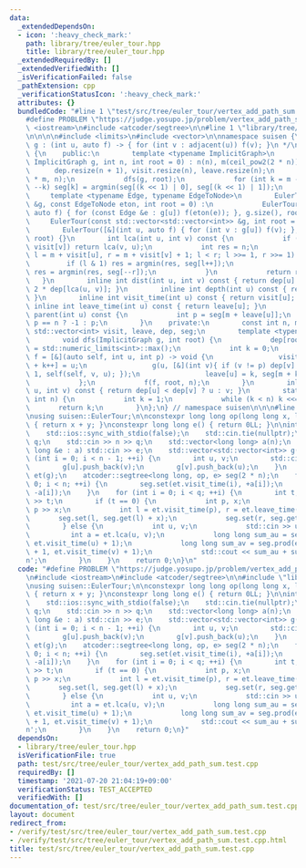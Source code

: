 ```yaml
---
data:
  _extendedDependsOn:
  - icon: ':heavy_check_mark:'
    path: library/tree/euler_tour.hpp
    title: library/tree/euler_tour.hpp
  _extendedRequiredBy: []
  _extendedVerifiedWith: []
  _isVerificationFailed: false
  _pathExtension: cpp
  _verificationStatusIcon: ':heavy_check_mark:'
  attributes: {}
  bundledCode: "#line 1 \"test/src/tree/euler_tour/vertex_add_path_sum.test.cpp\"\n\
    #define PROBLEM \"https://judge.yosupo.jp/problem/vertex_add_path_sum\"\n\n#include\
    \ <iostream>\n#include <atcoder/segtree>\n\n#line 1 \"library/tree/euler_tour.hpp\"\
    \n\n\n\n#include <limits>\n#include <vector>\n\nnamespace suisen {\n/**\n * ImplicitGraph\
    \ g : (int u, auto f) -> { for (int v : adjacent(u)) f(v); }\n */\nclass EulerTour\
    \ {\n    public:\n        template <typename ImplicitGraph>\n        EulerTour(const\
    \ ImplicitGraph g, int n, int root = 0) : n(n), m(ceil_pow2(2 * n)) {\n      \
    \      dep.resize(n + 1), visit.resize(n), leave.resize(n);\n            seg.assign(2\
    \ * m, n);\n            dfs(g, root);\n            for (int k = m - 1; k > 0;\
    \ --k) seg[k] = argmin(seg[(k << 1) | 0], seg[(k << 1) | 1]);\n        }\n   \
    \     template <typename Edge, typename EdgeToNode>\n        EulerTour(const std::vector<std::vector<Edge>>\
    \ &g, const EdgeToNode eton, int root = 0) :\n            EulerTour([&](int u,\
    \ auto f) { for (const Edge &e : g[u]) f(eton(e)); }, g.size(), root) {}\n   \
    \     EulerTour(const std::vector<std::vector<int>> &g, int root = 0) :\n    \
    \        EulerTour([&](int u, auto f) { for (int v : g[u]) f(v); }, g.size(),\
    \ root) {}\n        int lca(int u, int v) const {\n            if (visit[u] >\
    \ visit[v]) return lca(v, u);\n            int res = n;\n            for (int\
    \ l = m + visit[u], r = m + visit[v] + 1; l < r; l >>= 1, r >>= 1) {\n       \
    \         if (l & 1) res = argmin(res, seg[l++]);\n                if (r & 1)\
    \ res = argmin(res, seg[--r]);\n            }\n            return res;\n     \
    \   }\n        inline int dist(int u, int v) const { return dep[u] + dep[v] -\
    \ 2 * dep[lca(u, v)]; }\n        inline int depth(int u) const { return dep[u];\
    \ }\n        inline int visit_time(int u) const { return visit[u]; }\n       \
    \ inline int leave_time(int u) const { return leave[u]; }\n        inline int\
    \ parent(int u) const {\n            int p = seg[m + leave[u]];\n            return\
    \ p == n ? -1 : p;\n        }\n    private:\n        const int n, m;\n       \
    \ std::vector<int> visit, leave, dep, seg;\n        template <typename ImplicitGraph>\n\
    \        void dfs(ImplicitGraph g, int root) {\n            dep[root] = 0, dep[n]\
    \ = std::numeric_limits<int>::max();\n            int k = 0;\n            auto\
    \ f = [&](auto self, int u, int p) -> void {\n                visit[u] = k, seg[m\
    \ + k++] = u;\n                g(u, [&](int v){ if (v != p) dep[v] = dep[u] +\
    \ 1, self(self, v, u); });\n                leave[u] = k, seg[m + k++] = p;\n\
    \            };\n            f(f, root, n);\n        }\n        inline int argmin(int\
    \ u, int v) const { return dep[u] < dep[v] ? u : v; }\n        static int ceil_pow2(const\
    \ int n) {\n            int k = 1;\n            while (k < n) k <<= 1;\n     \
    \       return k;\n        }\n};\n} // namespace suisen\n\n\n#line 7 \"test/src/tree/euler_tour/vertex_add_path_sum.test.cpp\"\
    \nusing suisen::EulerTour;\n\nconstexpr long long op(long long x, long long y)\
    \ { return x + y; }\nconstexpr long long e() { return 0LL; }\n\nint main() {\n\
    \    std::ios::sync_with_stdio(false);\n    std::cin.tie(nullptr);\n    int n,\
    \ q;\n    std::cin >> n >> q;\n    std::vector<long long> a(n);\n    for (long\
    \ long &e : a) std::cin >> e;\n    std::vector<std::vector<int>> g(n);\n    for\
    \ (int i = 0; i < n - 1; ++i) {\n        int u, v;\n        std::cin >> u >> v;\n\
    \        g[u].push_back(v);\n        g[v].push_back(u);\n    }\n    EulerTour\
    \ et(g);\n    atcoder::segtree<long long, op, e> seg(2 * n);\n    for (int i =\
    \ 0; i < n; ++i) {\n        seg.set(et.visit_time(i), +a[i]);\n        seg.set(et.leave_time(i),\
    \ -a[i]);\n    }\n    for (int i = 0; i < q; ++i) {\n        int t;\n        std::cin\
    \ >> t;\n        if (t == 0) {\n            int p, x;\n            std::cin >>\
    \ p >> x;\n            int l = et.visit_time(p), r = et.leave_time(p);\n     \
    \       seg.set(l, seg.get(l) + x);\n            seg.set(r, seg.get(r) - x);\n\
    \        } else {\n            int u, v;\n            std::cin >> u >> v;\n  \
    \          int a = et.lca(u, v);\n            long long sum_au = seg.prod(et.visit_time(a),\
    \ et.visit_time(u) + 1);\n            long long sum_av = seg.prod(et.visit_time(a)\
    \ + 1, et.visit_time(v) + 1);\n            std::cout << sum_au + sum_av << '\\\
    n';\n        }\n    }\n    return 0;\n}\n"
  code: "#define PROBLEM \"https://judge.yosupo.jp/problem/vertex_add_path_sum\"\n\
    \n#include <iostream>\n#include <atcoder/segtree>\n\n#include \"library/tree/euler_tour.hpp\"\
    \nusing suisen::EulerTour;\n\nconstexpr long long op(long long x, long long y)\
    \ { return x + y; }\nconstexpr long long e() { return 0LL; }\n\nint main() {\n\
    \    std::ios::sync_with_stdio(false);\n    std::cin.tie(nullptr);\n    int n,\
    \ q;\n    std::cin >> n >> q;\n    std::vector<long long> a(n);\n    for (long\
    \ long &e : a) std::cin >> e;\n    std::vector<std::vector<int>> g(n);\n    for\
    \ (int i = 0; i < n - 1; ++i) {\n        int u, v;\n        std::cin >> u >> v;\n\
    \        g[u].push_back(v);\n        g[v].push_back(u);\n    }\n    EulerTour\
    \ et(g);\n    atcoder::segtree<long long, op, e> seg(2 * n);\n    for (int i =\
    \ 0; i < n; ++i) {\n        seg.set(et.visit_time(i), +a[i]);\n        seg.set(et.leave_time(i),\
    \ -a[i]);\n    }\n    for (int i = 0; i < q; ++i) {\n        int t;\n        std::cin\
    \ >> t;\n        if (t == 0) {\n            int p, x;\n            std::cin >>\
    \ p >> x;\n            int l = et.visit_time(p), r = et.leave_time(p);\n     \
    \       seg.set(l, seg.get(l) + x);\n            seg.set(r, seg.get(r) - x);\n\
    \        } else {\n            int u, v;\n            std::cin >> u >> v;\n  \
    \          int a = et.lca(u, v);\n            long long sum_au = seg.prod(et.visit_time(a),\
    \ et.visit_time(u) + 1);\n            long long sum_av = seg.prod(et.visit_time(a)\
    \ + 1, et.visit_time(v) + 1);\n            std::cout << sum_au + sum_av << '\\\
    n';\n        }\n    }\n    return 0;\n}"
  dependsOn:
  - library/tree/euler_tour.hpp
  isVerificationFile: true
  path: test/src/tree/euler_tour/vertex_add_path_sum.test.cpp
  requiredBy: []
  timestamp: '2021-07-20 21:04:19+09:00'
  verificationStatus: TEST_ACCEPTED
  verifiedWith: []
documentation_of: test/src/tree/euler_tour/vertex_add_path_sum.test.cpp
layout: document
redirect_from:
- /verify/test/src/tree/euler_tour/vertex_add_path_sum.test.cpp
- /verify/test/src/tree/euler_tour/vertex_add_path_sum.test.cpp.html
title: test/src/tree/euler_tour/vertex_add_path_sum.test.cpp
---
```

